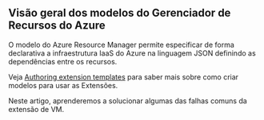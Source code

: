 

## Visão geral dos modelos do Gerenciador de Recursos do Azure

O modelo do Azure Resource Manager permite especificar de forma declarativa a infraestrutura IaaS do Azure na linguagem JSON definindo as dependências entre os recursos.


Veja [Authoring extension templates](../articles/virtual-machines/virtual-machines-windows-extensions-authoring-templates.md) para saber mais sobre como criar modelos para usar as Extensões.

Neste artigo, aprenderemos a solucionar algumas das falhas comuns da extensão de VM.

<!-----------HONumber=AcomDC_0330_2016-->
